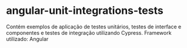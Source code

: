 # angular-unit-integrations-tests
Contém exemplos de aplicação de testes unitários, testes de interface e componentes e testes de integração utilizando Cypress. Framework utilizado: Angular
